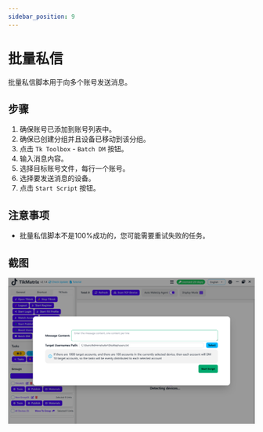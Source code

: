 ```yaml
---
sidebar_position: 9
---
```


# 批量私信

批量私信脚本用于向多个账号发送消息。

## 步骤

1. 确保账号已添加到账号列表中。
2. 确保已创建分组并且设备已移动到该分组。
3. 点击 `Tk Toolbox` - `Batch DM` 按钮。
4. 输入消息内容。
5. 选择目标账号文件，每行一个账号。
6. 选择要发送消息的设备。
7. 点击 `Start Script` 按钮。

## 注意事项

* 批量私信脚本不是100%成功的，您可能需要重试失败的任务。

## 截图

![批量私信](../img/batch-dm.png)

